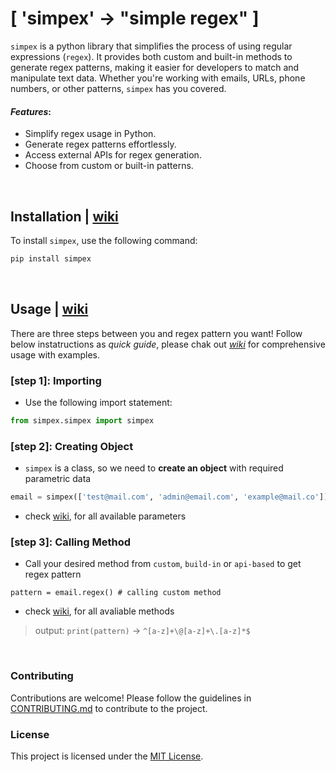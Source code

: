 # [ 'simpex' -> "simple regex" ]


`simpex` is a python library that simplifies the process of using regular expressions (`regex`). It provides both custom and built-in methods to generate regex patterns, making it easier for developers to match and manipulate text data. Whether you're working with emails, URLs, phone numbers, or other patterns, `simpex` has you covered.

#### _Features_:
- Simplify regex usage in Python.
- Generate regex patterns effortlessly.
- Access external APIs for regex generation.
- Choose from custom or built-in patterns.

<br>

## Installation | [wiki](../../wiki/Getting-Started#installation)

To install `simpex`, use the following command:

```bash
pip install simpex
```

<br>

## Usage | [wiki](../../wiki/Getting-Started#usage)

There are three steps between you and regex pattern you want! Follow below instatructions as _quick guide_, please chak out _[wiki]()_ for comprehensive usage with examples.  

### [step 1]: Importing
- Use the following import statement:
```python
from simpex.simpex import simpex
```

### [step 2]: Creating Object
- `simpex` is a class, so we need to __create an object__ with required parametric data
```python
email = simpex(['test@mail.com', 'admin@email.com', 'example@mail.co'])
```
- check [wiki](), for all available parameters

### [step 3]: Calling Method
- Call your desired method from `custom`, `build-in` or `api-based` to get regex pattern
```
pattern = email.regex() # calling custom method
```
- check [wiki](), for all avaliable methods

> output: `print(pattern)` -> `^[a-z]+\@[a-z]+\.[a-z]*$` 
<br>


### Contributing

Contributions are welcome! Please follow the guidelines in [CONTRIBUTING.md](CONTRIBUTING.md) to contribute to the project.

### License

This project is licensed under the [MIT License](LICENSE).
